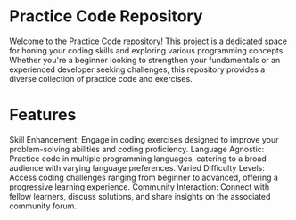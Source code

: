 # Practice Code Repository
Welcome to the Practice Code repository! This project is a dedicated space for honing your coding skills and exploring various programming concepts. Whether you're a beginner looking to strengthen your fundamentals or an experienced developer seeking challenges, this repository provides a diverse collection of practice code and exercises.

# Features
Skill Enhancement: Engage in coding exercises designed to improve your problem-solving abilities and coding proficiency.
Language Agnostic: Practice code in multiple programming languages, catering to a broad audience with varying language preferences.
Varied Difficulty Levels: Access coding challenges ranging from beginner to advanced, offering a progressive learning experience.
Community Interaction: Connect with fellow learners, discuss solutions, and share insights on the associated community forum.

